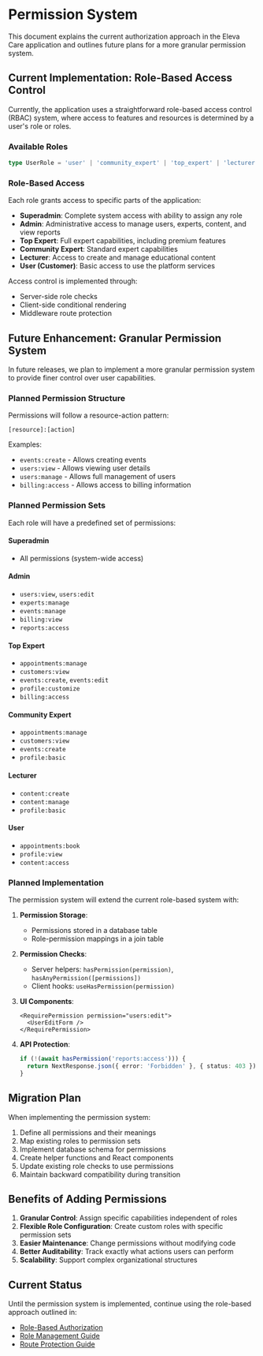 # Permission System

This document explains the current authorization approach in the Eleva Care application and outlines future plans for a more granular permission system.

## Current Implementation: Role-Based Access Control

Currently, the application uses a straightforward role-based access control (RBAC) system, where access to features and resources is determined by a user's role or roles.

### Available Roles

```typescript
type UserRole = 'user' | 'community_expert' | 'top_expert' | 'lecturer' | 'admin' | 'superadmin';
```

### Role-Based Access

Each role grants access to specific parts of the application:

- **Superadmin**: Complete system access with ability to assign any role
- **Admin**: Administrative access to manage users, experts, content, and view reports
- **Top Expert**: Full expert capabilities, including premium features
- **Community Expert**: Standard expert capabilities
- **Lecturer**: Access to create and manage educational content
- **User (Customer)**: Basic access to use the platform services

Access control is implemented through:

- Server-side role checks
- Client-side conditional rendering
- Middleware route protection

## Future Enhancement: Granular Permission System

In future releases, we plan to implement a more granular permission system to provide finer control over user capabilities.

### Planned Permission Structure

Permissions will follow a resource-action pattern:

```
[resource]:[action]
```

Examples:

- `events:create` - Allows creating events
- `users:view` - Allows viewing user details
- `users:manage` - Allows full management of users
- `billing:access` - Allows access to billing information

### Planned Permission Sets

Each role will have a predefined set of permissions:

#### Superadmin

- All permissions (system-wide access)

#### Admin

- `users:view`, `users:edit`
- `experts:manage`
- `events:manage`
- `billing:view`
- `reports:access`

#### Top Expert

- `appointments:manage`
- `customers:view`
- `events:create`, `events:edit`
- `profile:customize`
- `billing:access`

#### Community Expert

- `appointments:manage`
- `customers:view`
- `events:create`
- `profile:basic`

#### Lecturer

- `content:create`
- `content:manage`
- `profile:basic`

#### User

- `appointments:book`
- `profile:view`
- `content:access`

### Planned Implementation

The permission system will extend the current role-based system with:

1. **Permission Storage**:

   - Permissions stored in a database table
   - Role-permission mappings in a join table

2. **Permission Checks**:

   - Server helpers: `hasPermission(permission)`, `hasAnyPermission([permissions])`
   - Client hooks: `useHasPermission(permission)`

3. **UI Components**:

   ```tsx
   <RequirePermission permission="users:edit">
     <UserEditForm />
   </RequirePermission>
   ```

4. **API Protection**:
   ```typescript
   if (!(await hasPermission('reports:access'))) {
     return NextResponse.json({ error: 'Forbidden' }, { status: 403 });
   }
   ```

## Migration Plan

When implementing the permission system:

1. Define all permissions and their meanings
2. Map existing roles to permission sets
3. Implement database schema for permissions
4. Create helper functions and React components
5. Update existing role checks to use permissions
6. Maintain backward compatibility during transition

## Benefits of Adding Permissions

1. **Granular Control**: Assign specific capabilities independent of roles
2. **Flexible Role Configuration**: Create custom roles with specific permission sets
3. **Easier Maintenance**: Change permissions without modifying code
4. **Better Auditability**: Track exactly what actions users can perform
5. **Scalability**: Support complex organizational structures

## Current Status

Until the permission system is implemented, continue using the role-based approach outlined in:

- [Role-Based Authorization](./role-based-authorization.md)
- [Role Management Guide](./role-management-guide.md)
- [Route Protection Guide](./route-protection-guide.md)
